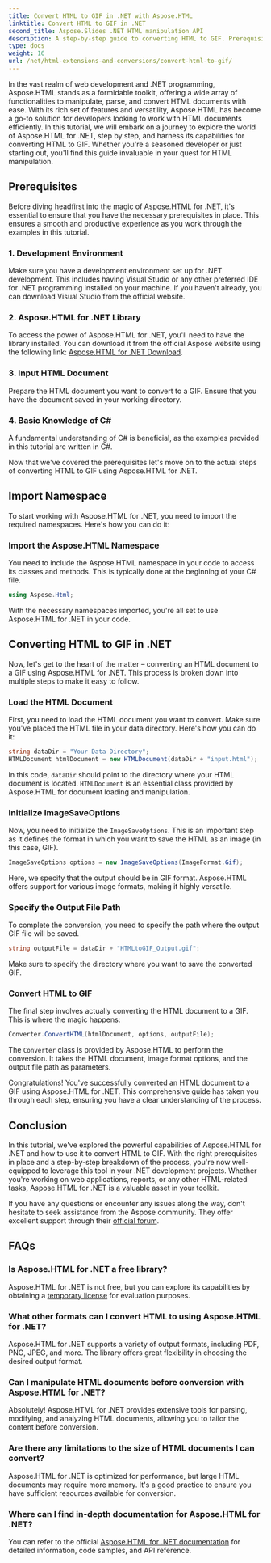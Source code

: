 ```yaml
---
title: Convert HTML to GIF in .NET with Aspose.HTML
linktitle: Convert HTML to GIF in .NET
second_title: Aspose.Slides .NET HTML manipulation API
description: A step-by-step guide to converting HTML to GIF. Prerequisites, code examples, FAQs, and more! Optimize your HTML manipulation with Aspose.HTML.
type: docs
weight: 16
url: /net/html-extensions-and-conversions/convert-html-to-gif/
---
```


In the vast realm of web development and .NET programming, Aspose.HTML stands as a formidable toolkit, offering a wide array of functionalities to manipulate, parse, and convert HTML documents with ease. With its rich set of features and versatility, Aspose.HTML has become a go-to solution for developers looking to work with HTML documents efficiently. In this tutorial, we will embark on a journey to explore the world of Aspose.HTML for .NET, step by step, and harness its capabilities for converting HTML to GIF. Whether you're a seasoned developer or just starting out, you'll find this guide invaluable in your quest for HTML manipulation.

## Prerequisites

Before diving headfirst into the magic of Aspose.HTML for .NET, it's essential to ensure that you have the necessary prerequisites in place. This ensures a smooth and productive experience as you work through the examples in this tutorial.

### 1. Development Environment

Make sure you have a development environment set up for .NET development. This includes having Visual Studio or any other preferred IDE for .NET programming installed on your machine. If you haven't already, you can download Visual Studio from the official website.

### 2. Aspose.HTML for .NET Library

To access the power of Aspose.HTML for .NET, you'll need to have the library installed. You can download it from the official Aspose website using the following link: [Aspose.HTML for .NET Download](https://releases.aspose.com/html/net/).

### 3. Input HTML Document

Prepare the HTML document you want to convert to a GIF. Ensure that you have the document saved in your working directory.

### 4. Basic Knowledge of C#

A fundamental understanding of C# is beneficial, as the examples provided in this tutorial are written in C#.

Now that we've covered the prerequisites let's move on to the actual steps of converting HTML to GIF using Aspose.HTML for .NET.

## Import Namespace

To start working with Aspose.HTML for .NET, you need to import the required namespaces. Here's how you can do it:

### Import the Aspose.HTML Namespace

You need to include the Aspose.HTML namespace in your code to access its classes and methods. This is typically done at the beginning of your C# file.

```csharp
using Aspose.Html;
```

With the necessary namespaces imported, you're all set to use Aspose.HTML for .NET in your code.

## Converting HTML to GIF in .NET

Now, let's get to the heart of the matter – converting an HTML document to a GIF using Aspose.HTML for .NET. This process is broken down into multiple steps to make it easy to follow.

### Load the HTML Document

First, you need to load the HTML document you want to convert. Make sure you've placed the HTML file in your data directory. Here's how you can do it:

```csharp
string dataDir = "Your Data Directory";
HTMLDocument htmlDocument = new HTMLDocument(dataDir + "input.html");
```

In this code, `dataDir` should point to the directory where your HTML document is located. `HTMLDocument` is an essential class provided by Aspose.HTML for document loading and manipulation.

### Initialize ImageSaveOptions

Now, you need to initialize the `ImageSaveOptions`. This is an important step as it defines the format in which you want to save the HTML as an image (in this case, GIF).

```csharp
ImageSaveOptions options = new ImageSaveOptions(ImageFormat.Gif);
```

Here, we specify that the output should be in GIF format. Aspose.HTML offers support for various image formats, making it highly versatile.

### Specify the Output File Path

To complete the conversion, you need to specify the path where the output GIF file will be saved.

```csharp
string outputFile = dataDir + "HTMLtoGIF_Output.gif";
```

Make sure to specify the directory where you want to save the converted GIF.

### Convert HTML to GIF

The final step involves actually converting the HTML document to a GIF. This is where the magic happens:

```csharp
Converter.ConvertHTML(htmlDocument, options, outputFile);
```

The `Converter` class is provided by Aspose.HTML to perform the conversion. It takes the HTML document, image format options, and the output file path as parameters.

Congratulations! You've successfully converted an HTML document to a GIF using Aspose.HTML for .NET. This comprehensive guide has taken you through each step, ensuring you have a clear understanding of the process.

## Conclusion

In this tutorial, we've explored the powerful capabilities of Aspose.HTML for .NET and how to use it to convert HTML to GIF. With the right prerequisites in place and a step-by-step breakdown of the process, you're now well-equipped to leverage this tool in your .NET development projects. Whether you're working on web applications, reports, or any other HTML-related tasks, Aspose.HTML for .NET is a valuable asset in your toolkit.

If you have any questions or encounter any issues along the way, don't hesitate to seek assistance from the Aspose community. They offer excellent support through their [official forum](https://forum.aspose.com/).

## FAQs

### Is Aspose.HTML for .NET a free library?
Aspose.HTML for .NET is not free, but you can explore its capabilities by obtaining a [temporary license](https://purchase.aspose.com/temporary-license/) for evaluation purposes.

### What other formats can I convert HTML to using Aspose.HTML for .NET?
Aspose.HTML for .NET supports a variety of output formats, including PDF, PNG, JPEG, and more. The library offers great flexibility in choosing the desired output format.

### Can I manipulate HTML documents before conversion with Aspose.HTML for .NET?
Absolutely! Aspose.HTML for .NET provides extensive tools for parsing, modifying, and analyzing HTML documents, allowing you to tailor the content before conversion.

### Are there any limitations to the size of HTML documents I can convert?
Aspose.HTML for .NET is optimized for performance, but large HTML documents may require more memory. It's a good practice to ensure you have sufficient resources available for conversion.

### Where can I find in-depth documentation for Aspose.HTML for .NET?
You can refer to the official [Aspose.HTML for .NET documentation](https://reference.aspose.com/html/net/) for detailed information, code samples, and API reference.

